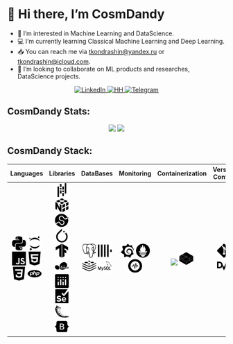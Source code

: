 # 👋 Hi there, I’m CosmDandy

- 📖 I’m interested in Machine Learning and DataScience.
- 💻 I’m currently learning Classical Machine Learning and Deep Learning.
- 📥 You can reach me via tkondrashin@yandex.ru or tkondrashin@icloud.com.
- 🤝️ I’m looking to collaborate on ML products and researches, DataScience projects.

<div id="badges" align="center">
  <a href="www.linkedin.com/in/cosmdandy">
    <img src="https://img.shields.io/badge/LinkedIn-blue?style=flat&logo=linkedin&logoColor=white" alt="LinkedIn">
  </a>
  <a href="https://habr.com/ru/users/CosmDandy/">
    <img src="https://img.shields.io/badge/Habr-red?style=flat&logo=habr&logoColor=white" alt="HH">
  </a>
  <a href="https://t.me/ViCosmDandy">
    <img src="https://img.shields.io/badge/Telegram-blue?style=flat&logo=telegram&logoColor=white" alt="Telegram">
  </a>
</div>

## CosmDandy Stats:

<div align="center">
    <img src="https://github-readme-stats.vercel.app/api?username=CosmDandy&show_icons=true&theme=graywhite&rank_icon=github&border_color=ABABAB&card_width=800">
<!--     <img src="https://streak-stats.demolab.com?user=CosmDandy&theme=graywhite&card_width=800"> -->
    <img src="https://github-readme-stats.vercel.app/api/top-langs/?username=CosmDandy&layout=compact&theme=graywhite&&border_color=ABABAB&card_width=800">
</div>

## CosmDandy Stack:

|                                                                                                                Languages                                                                                                                 |                                                                                                                                                                                                         Libraries                                                                                                                                                                                                         |                                                                              DataBases                                                                               |                                                          Monitoring                                                          |                                                            Сontainerization                                                            |                             Version Control                              |                                      Writing                                       |                                                                                                                                                                             Tools                                                                                                                                                                              |
|:----------------------------------------------------------------------------------------------------------------------------------------------------------------------------------------------------------------------------------------:|:-------------------------------------------------------------------------------------------------------------------------------------------------------------------------------------------------------------------------------------------------------------------------------------------------------------------------------------------------------------------------------------------------------------------------:|:--------------------------------------------------------------------------------------------------------------------------------------------------------------------:|:----------------------------------------------------------------------------------------------------------------------------:|:--------------------------------------------------------------------------------------------------------------------------------------:|:------------------------------------------------------------------------:|:----------------------------------------------------------------------------------:|:--------------------------------------------------------------------------------------------------------------------------------------------------------------------------------------------------------------------------------------------------------------------------------------------------------------------------------------------------------------:|
| <img height="32" src="img/python.svg"> <img height="32" src="img/jupyter.svg"> <img height="32" src="img/javascript.svg"> <img height="32" src="img/html5.svg"> <img height="32" src="img/css3.svg"> <img height="32" src="img/php.svg"> | <img height="32" src="img/pandas.svg">  <img height="32" src="img/numpy.svg">  <img height="32" src="img/scipy.svg">  <img height="32" src="img/pytorch.svg">  <img height="32" src="img/tensorflow.svg">  <img height="32" src="img/scikitlearn.svg">  <img height="32" src="img/plotly.svg">  <img height="32" src="img/selenium.svg">  <img height="32" src="img/flask.svg"> <img height="32" src="img/bootstrap.svg"> | <img height="32" src="img/postgresql.svg">  <img height="32" src="img/clickhouse.svg">  <img height="32" src="img/redis.svg">  <img height="32" src="img/mysql.svg"> | <img height="32" src="img/grafana.svg">  <img height="32" src="img/prometheus.svg">  <img height="32" src="img/graylog.svg"> | <img height="32" src="https://cdn.jsdelivr.net/npm/simple-icons@v9/icons/docker.svg">  <img height="32" src="img/linuxcontainers.svg"> | <img height="32" src="img/git.svg">  <img height="32" src="img/dvc.svg"> | <img height="32" src="img/obsidian.svg">  <img height="32" src="img/markdown.svg"> | <img height="32" src="img/visualstudiocode.svg">  <img height="32" src="img/pycharm.svg">  <img height="32" src="img/datagrip.svg">  <img height="32" src="img/phpstorm.svg">  <img height="32" src="img/warp.svg"> <img height="32" src="img/figma.svg"> <img height="32" src="img/adobephotoshop.svg"> <img height="32" src="img/adobelightroomclassic.svg"> |
>